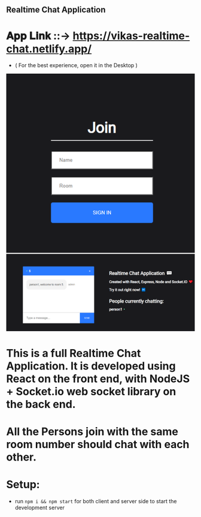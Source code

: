 ## Realtime Chat Application



# 𝐀𝐩𝐩 𝐋𝐢𝐧𝐤 ::->  https://vikas-realtime-chat.netlify.app/ 
- ( For the best experience, open it in the Desktop )

![alt text](https://github.com/vikas-dubey-1901/React_Chat_App/blob/master/Screenshot%20(9).png)  
![alt text](https://github.com/vikas-dubey-1901/React_Chat_App/blob/master/Screenshot%20(10).png)






 # This is a full Realtime Chat Application. It is developed using React on the front end, with NodeJS + Socket.io web socket library on the back end.
 # All the Persons join with the same room number should chat with each other. 

# Setup:

- run `npm i && npm start` for both client and server side to start the development server
